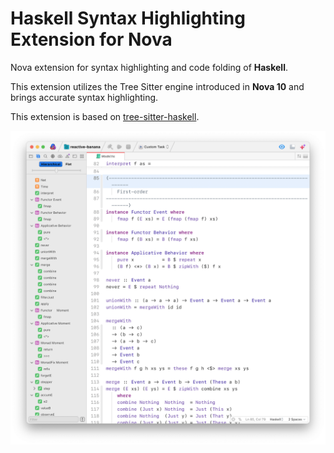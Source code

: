 # Haskell Syntax Highlighting Extension for Nova

 Nova extension for syntax highlighting and code folding of **Haskell**.

This extension utilizes the Tree Sitter engine introduced in **Nova 10** and brings accurate syntax highlighting.

This extension is based on [tree-sitter-haskell](https://github.com/tree-sitter/tree-sitter-haskell).

![screenshot](https://github.com/cjwcommuny/NovaHaskellTreeSitter/raw/master/HaskellTreeSitter.novaextension/Images/extension/screenshot.png)